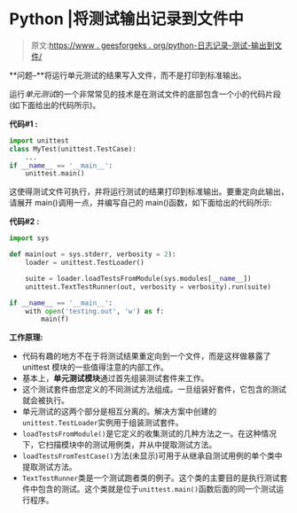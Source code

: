 # Python |将测试输出记录到文件中

> 原文:[https://www . geesforgeks . org/python-日志记录-测试-输出到文件/](https://www.geeksforgeeks.org/python-logging-test-output-to-a-file/)

**问题–**将运行单元测试的结果写入文件，而不是打印到标准输出。

运行*单元测试*的一个非常常见的技术是在测试文件的底部包含一个小的代码片段(如下面给出的代码所示)。

**代码#1 :**

```py
import unittest
class MyTest(unittest.TestCase):
    ...
if __name__ == '__main__':
    unittest.main()
```

这使得测试文件可执行，并将运行测试的结果打印到标准输出。要重定向此输出，请展开 main()调用一点，并编写自己的 main()函数，如下面给出的代码所示:

**代码#2 :**

```py
import sys

def main(out = sys.stderr, verbosity = 2):
    loader = unittest.TestLoader()

    suite = loader.loadTestsFromModule(sys.modules[__name__])
    unittest.TextTestRunner(out, verbosity = verbosity).run(suite)

if __name__ == '__main__':
    with open('testing.out', 'w') as f:
        main(f)
```

**工作原理:**

*   代码有趣的地方不在于将测试结果重定向到一个文件，而是这样做暴露了 unittest 模块的一些值得注意的内部工作。
*   基本上，**单元测试模块**通过首先组装测试套件来工作。
*   这个测试套件由您定义的不同测试方法组成。一旦组装好套件，它包含的测试就会被执行。
*   单元测试的这两个部分是相互分离的。解决方案中创建的`unittest.TestLoader`实例用于组装测试套件。
*   `loadTestsFromModule()`是它定义的收集测试的几种方法之一。在这种情况下，它扫描模块中的测试用例类，并从中提取测试方法。
*   `loadTestsFromTestCase()`方法(未显示)可用于从继承自测试用例的单个类中提取测试方法。
*   `TextTestRunner`类是一个测试跑者类的例子。这个类的主要目的是执行测试套件中包含的测试。这个类就是位于`unittest.main()`函数后面的同一个测试运行程序。